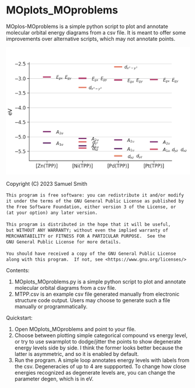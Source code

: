 # MOplots_MOproblems

MOplos-MOproblems is a simple python script to plot and annotate molecular orbital energy diagrams from a csv file. It is meant to offer some improvements over alternative scripts, which may not annotate points. 

![example image: MTPP molecular orbital energy diagrams](https://github.com/samuelpsmith/MOplot/blob/main/MTPP_example.png?raw=true)
    
Copyright (C) 2023  Samuel Smith

    This program is free software: you can redistribute it and/or modify
    it under the terms of the GNU General Public License as published by
    the Free Software Foundation, either version 3 of the License, or
    (at your option) any later version.

    This program is distributed in the hope that it will be useful,
    but WITHOUT ANY WARRANTY; without even the implied warranty of
    MERCHANTABILITY or FITNESS FOR A PARTICULAR PURPOSE.  See the
    GNU General Public License for more details.

    You should have received a copy of the GNU General Public License
    along with this program.  If not, see <https://www.gnu.org/licenses/>

Contents:

1. MOplots_MOproblems.py is a simple python script to plot and annotate molecular orbital diagrams from a csv file.
2. MTPP.csv is an example csv file generated manually from electronic structure code output. Users may choose to generate such a file manually or programmatically. 

Quickstart:
1. Open MOplots_MOproblems and point to your file.
2. Choose between plotting simple categorical compound vs energy level, or try to use swarmplot to dodge/jitter the points to show degenerate energy levels side by side. I think the former looks better because the latter is asymmetric, and so it is enabled by default.
3. Run the program. A simple loop annotates energy levels with labels from the csv. Degeneracies of up to 4 are suppported. To change how close energies recognized as degenerate levels are, you can change the parameter degen, which is in eV. 

